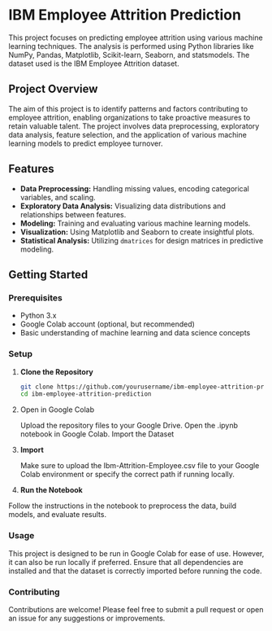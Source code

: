 # IBM Employee Attrition Prediction

This project focuses on predicting employee attrition using various machine learning techniques. The analysis is performed using Python libraries like NumPy, Pandas, Matplotlib, Scikit-learn, Seaborn, and statsmodels. The dataset used is the IBM Employee Attrition dataset.

## Project Overview

The aim of this project is to identify patterns and factors contributing to employee attrition, enabling organizations to take proactive measures to retain valuable talent. The project involves data preprocessing, exploratory data analysis, feature selection, and the application of various machine learning models to predict employee turnover.

## Features

- **Data Preprocessing:** Handling missing values, encoding categorical variables, and scaling.
- **Exploratory Data Analysis:** Visualizing data distributions and relationships between features.
- **Modeling:** Training and evaluating various machine learning models.
- **Visualization:** Using Matplotlib and Seaborn to create insightful plots.
- **Statistical Analysis:** Utilizing `dmatrices` for design matrices in predictive modeling.

## Getting Started

### Prerequisites

- Python 3.x
- Google Colab account (optional, but recommended)
- Basic understanding of machine learning and data science concepts

### Setup

1. **Clone the Repository**

   ```bash
   git clone https://github.com/yourusername/ibm-employee-attrition-prediction.git
   cd ibm-employee-attrition-prediction
2. Open in Google Colab

   Upload the repository files to your Google Drive.
   Open the .ipynb notebook in Google Colab.
   Import the Dataset

3. **Import**

   Make sure to upload the Ibm-Attrition-Employee.csv file to your Google Colab environment or specify the correct path if running locally.
   
4. **Run the Notebook**

Follow the instructions in the notebook to preprocess the data, build models, and evaluate results.

### Usage
This project is designed to be run in Google Colab for ease of use. However, it can also be run locally if preferred. Ensure that all dependencies are installed and that the dataset is correctly imported before running the code.

### Contributing
Contributions are welcome! Please feel free to submit a pull request or open an issue for any suggestions or improvements.
